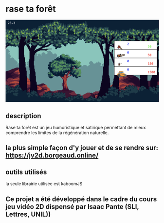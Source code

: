 # rase ta forêt
![illustration](assets/illustration.png)
## description
Rase ta forêt est un jeu humoristique et satirique permettant de mieux comprendre les limites de la régénération naturelle.
## la plus simple façon d'y jouer et de se rendre sur: https://jv2d.borgeaud.online/
## outils utilisés
la seule librairie utilisée est kaboomJS
## Ce projet a été développé dans le cadre du cours jeu vidéo 2D dispensé par Isaac Pante (SLI, Lettres, UNIL))
